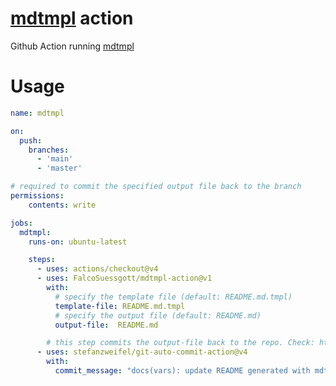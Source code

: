 # [mdtmpl](https://github.com/FalcoSuessgott/mdtmpl) action
Github Action running [mdtmpl](https://github.com/FalcoSuessgott/mdtmpl)

# Usage

```yaml
name: mdtmpl

on:
  push:
    branches:
      - 'main'
      - 'master'

# required to commit the specified output file back to the branch
permissions:
    contents: write

jobs:
  mdtmpl:
    runs-on: ubuntu-latest

    steps:
      - uses: actions/checkout@v4
      - uses: FalcoSuessgott/mdtmpl-action@v1
        with:
          # specify the template file (default: README.md.tmpl)
          template-file: README.md.tmpl
          # specify the output file (default: README.md)
          output-file:  README.md

        # this step commits the output-file back to the repo. Check: https://github.com/stefanzweifel/git-auto-commit-action
      - uses: stefanzweifel/git-auto-commit-action@v4
        with:
          commit_message: "docs(vars): update README generated with mdtmpl"
```